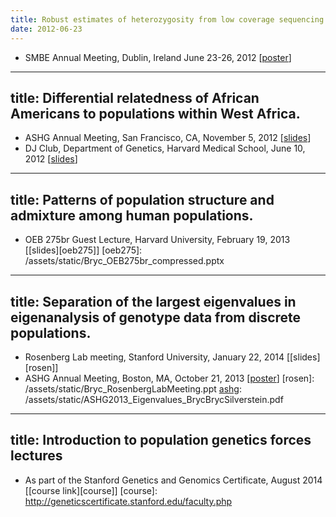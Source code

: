 ```yaml
---
title: Robust estimates of heterozygosity from low coverage sequencing data. 
date: 2012-06-23
---
```

* SMBE Annual Meeting, Dublin, Ireland June 23-26, 2012 
[[poster](/assets/static/2012.06.14_BrycSMBE_Poster.pdf)]
---
title: Differential relatedness of African Americans to populations within West Africa.
---
* ASHG Annual Meeting, San Francisco, CA, November 5, 2012 [[slides][ashg]]
* DJ Club, Department of Genetics, Harvard Medical School, June 10, 2012 [[slides][djclub]]

[djclub]: /assets/static/2012_06_18-DJ_Club-AfricanAmericans.ppt
[ashg]: /assets/static/Bryc_ASHG2012_V04.pptx
---
title: Patterns of population structure and admixture among human populations.
---
* OEB 275br Guest Lecture, Harvard University, February 19, 2013 [[slides][oeb275]]
[oeb275]: /assets/static/Bryc_OEB275br_compressed.pptx
---
title: Separation of the largest eigenvalues in eigenanalysis of genotype data from discrete populations.
---
* Rosenberg Lab meeting, Stanford University, January 22, 2014 [[slides][rosen]]
* ASHG Annual Meeting, Boston, MA, October 21, 2013 [[poster][ashg]]
[rosen]: /assets/static/Bryc_RosenbergLabMeeting.ppt
[ashg]: /assets/static/ASHG2013_Eigenvalues_BrycBrycSilverstein.pdf
---
title: Introduction to population genetics forces lectures
---
* As part of the Stanford Genetics and Genomics Certificate, August 2014 [[course link][course]]
[course]: http://geneticscertificate.stanford.edu/faculty.php
